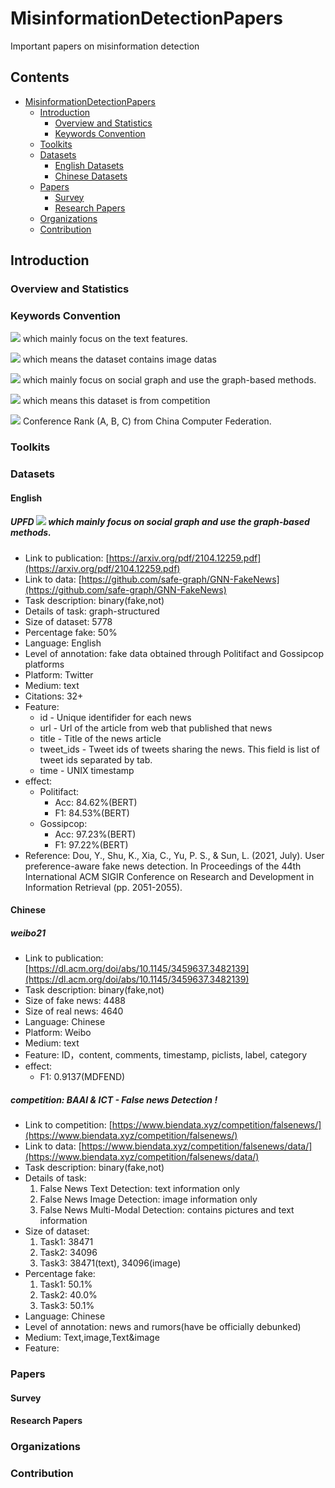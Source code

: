 # MisinformationDetectionPapers
Important papers on misinformation detection

## Contents

- [MisinformationDetectionPapers](#MisinformationDetectionPapers)
  - [Introduction](#introduction)
    - [Overview and Statistics](#statistics)
    - [Keywords Convention](#keywords-convention)
  - [Toolkits](#toolkits)
  - [Datasets](#datasets)
    - [English Datasets](#English)
    - [Chinese Datasets](#Chinese)
  - [Papers](#papers)
    - [Survey](#survey)
    - [Research Papers](#research-papers)
  - [Organizations](#organizations)
  - [Contribution](#contribution)


## Introduction

### Overview and Statistics

### Keywords Convention

<!-- ![](https://img.shields.io/badge/-UserInfo-green) which mainly focus on user info features. -->

![](https://img.shields.io/badge/-Text-blue) which mainly focus on the text features.

![](https://img.shields.io/badge/-Image-yellow) which means the dataset contains image datas

![](https://img.shields.io/badge/-SocialGraph-red) which mainly focus on social graph and use the graph-based methods.

![](https://img.shields.io/badge/-competition-orange) which means this dataset is from competition
<!-- ![](https://img.shields.io/badge/-Temporal-orange) which mainly focus on temporal patterns. -->

![](https://img.shields.io/badge/Conference-CCF--A-red) Conference Rank (A, B, C) from China Computer Federation.

### Toolkits

### Datasets

#### English
##### UPFD ![](https://img.shields.io/badge/-SocialGraph-red) which mainly focus on social graph and use the graph-based methods.
* Link to publication: [https://arxiv.org/pdf/2104.12259.pdf](https://arxiv.org/pdf/2104.12259.pdf)
* Link to data: [https://github.com/safe-graph/GNN-FakeNews](https://github.com/safe-graph/GNN-FakeNews)
* Task description: binary(fake,not)
* Details of task: graph-structured
* Size of dataset: 5778
* Percentage fake: 50%
* Language: English
* Level of annotation: fake data obtained through Politifact and Gossipcop platforms
* Platform: Twitter
* Medium: text
* Citations: 32+
* Feature: 
    * id - Unique identifider for each news
    * url - Url of the article from web that published that news
    * title - Title of the news article
    * tweet_ids - Tweet ids of tweets sharing the news. This field is list of tweet ids separated by tab.
    * time - UNIX timestamp
* effect: 
    * Politifact: 
        * Acc: 84.62%(BERT)
        * F1: 84.53%(BERT)
    * Gossipcop:
        * Acc: 97.23%(BERT)
        * F1: 97.22%(BERT)
* Reference: Dou, Y., Shu, K., Xia, C., Yu, P. S., & Sun, L. (2021, July). User preference-aware fake news detection. In Proceedings of the 44th International ACM SIGIR Conference on Research and Development in Information Retrieval (pp. 2051-2055).

#### Chinese
##### weibo21
* Link to publication: [https://dl.acm.org/doi/abs/10.1145/3459637.3482139](https://dl.acm.org/doi/abs/10.1145/3459637.3482139)
* Task description: binary(fake,not)
* Size of fake news: 4488
* Size of real news: 4640
* Language: Chinese
* Platform: Weibo
* Medium: text
* Feature: ID，content, comments, timestamp, piclists, label, category
* effect:
    * F1: 0.9137(MDFEND)


##### competition: BAAI & ICT - False news Detection ! [](https://img.shields.io/badge/-competition-orange)
* Link to competition: [https://www.biendata.xyz/competition/falsenews/](https://www.biendata.xyz/competition/falsenews/)
* Link to data: [https://www.biendata.xyz/competition/falsenews/data/](https://www.biendata.xyz/competition/falsenews/data/)
* Task description: binary(fake,not)
* Details of task:
    1. False News Text Detection: text information only
    2. False News Image Detection: image information only
    3. False News Multi-Modal Detection: contains pictures and text information
* Size of dataset:
    1. Task1: 38471
    2. Task2: 34096
    3. Task3: 38471(text), 34096(image)
* Percentage fake:
    1. Task1: 50.1%
    2. Task2: 40.0%
    3. Task3: 50.1%
* Language: Chinese
* Level of annotation: news and rumors(have be officially debunked)
* Medium: Text,image,Text&image
* Feature:


### Papers

#### Survey

#### Research Papers

### Organizations

### Contribution
